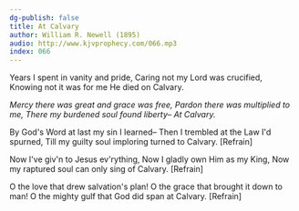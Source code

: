 ```yaml
---
dg-publish: false
title: At Calvary
author: William R. Newell (1895)
audio: http://www.kjvprophecy.com/066.mp3
index: 066
---
```


Years I spent in vanity and pride,
Caring not my Lord was crucified,
Knowing not it was for me He died on Calvary.

*Mercy there was great and grace was free,
Pardon there was multiplied to me,
There my burdened soul found liberty–
At Calvary.*

By God's Word at last my sin I learned–
Then I trembled at the Law I'd spurned,
Till my guilty soul imploring turned to Calvary. [Refrain]

Now I've giv'n to Jesus ev'rything,
Now I gladly own Him as my King,
Now my raptured soul can only sing of Calvary. [Refrain]

O the love that drew salvation's plan!
O the grace that brought it down to man!
O the mighty gulf that God did span at Calvary. [Refrain]